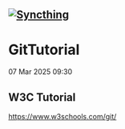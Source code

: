 [![Syncthing][14]][15]
---
# GitTutorial
07 Mar 2025 09:30

## W3C Tutorial
https://www.w3schools.com/git/

[14]: https://syncthing.net/assets/logo-text-128.png
[15]: https://syncthing.net/

